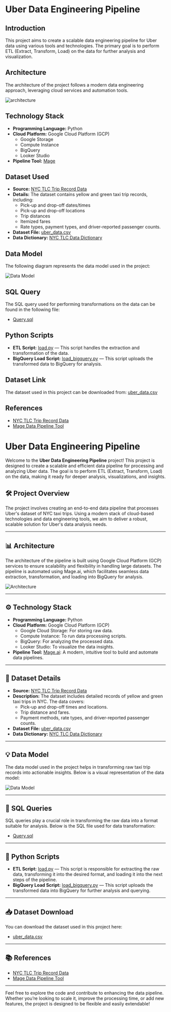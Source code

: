 # Uber Data Engineering Pipeline

## Introduction
This project aims to create a scalable data engineering pipeline for Uber data using various tools and technologies. The primary goal is to perform ETL (Extract, Transform, Load) on the data for further analysis and visualization.

## Architecture
The architecture of the project follows a modern data engineering approach, leveraging cloud services and automation tools.


![architecture](https://github.com/user-attachments/assets/cfecc8f2-955f-46ab-8f22-2ebf5c88e6a1)

## Technology Stack
- **Programming Language:** Python
- **Cloud Platform:** Google Cloud Platform (GCP)
  - Google Storage
  - Compute Instance
  - BigQuery
  - Looker Studio
- **Pipeline Tool:** [Mage](https://www.mage.ai/)

## Dataset Used
- **Source:** [NYC TLC Trip Record Data](https://www.nyc.gov/site/tlc/about/tlc-trip-record-data.page)
- **Details:** The dataset contains yellow and green taxi trip records, including:
  - Pick-up and drop-off dates/times
  - Pick-up and drop-off locations
  - Trip distances
  - Itemized fares
  - Rate types, payment types, and driver-reported passenger counts.
- **Dataset File:** [uber_data.csv](./uber_data.csv)
- **Data Dictionary:** [NYC TLC Data Dictionary](https://www.nyc.gov/assets/tlc/downloads/pdf/data_dictionary_trip_records_yellow.pdf)

## Data Model
The following diagram represents the data model used in the project:

![Data Model](Uber%20Data%20Model%20(1).svg)

## SQL Query
The SQL query used for performing transformations on the data can be found in the following file:

- [Query.sql](./Query.sql)

## Python Scripts
- **ETL Script:** [load.py](./load.py) — This script handles the extraction and transformation of the data.
- **BigQuery Load Script:** [load_bigquery.py](./load_bigquery.py) — This script uploads the transformed data to BigQuery for analysis.

## Dataset Link
The dataset used in this project can be downloaded from: [uber_data.csv](./data/uber_data.csv)

## References
- [NYC TLC Trip Record Data](https://www.nyc.gov/site/tlc/about/tlc-trip-record-data.page)
- [Mage Data Pipeline Tool](https://www.mage.ai/)


# Uber Data Engineering Pipeline

Welcome to the **Uber Data Engineering Pipeline** project! This project is designed to create a scalable and efficient data pipeline for processing and analyzing Uber data. The goal is to perform ETL (Extract, Transform, Load) on the data, making it ready for deeper analysis, visualizations, and insights.

## 🛠️ **Project Overview**

The project involves creating an end-to-end data pipeline that processes Uber's dataset of NYC taxi trips. Using a modern stack of cloud-based technologies and data engineering tools, we aim to deliver a robust, scalable solution for Uber's data analysis needs.

---

## 📊 **Architecture**

The architecture of the pipeline is built using Google Cloud Platform (GCP) services to ensure scalability and flexibility in handling large datasets. The pipeline is automated using Mage.ai, which facilitates seamless data extraction, transformation, and loading into BigQuery for analysis.

![Architecture](https://github.com/user-attachments/assets/cfecc8f2-955f-46ab-8f22-2ebf5c88e6a1)

---

## ⚙️ **Technology Stack**

- **Programming Language:** Python
- **Cloud Platform:** Google Cloud Platform (GCP)
  - Google Cloud Storage: For storing raw data.
  - Compute Instance: To run data processing scripts.
  - BigQuery: For analyzing the processed data.
  - Looker Studio: To visualize the data insights.
- **Pipeline Tool:** [Mage.ai](https://www.mage.ai/): A modern, intuitive tool to build and automate data pipelines.

---

## 📂 **Dataset Details**

- **Source:** [NYC TLC Trip Record Data](https://www.nyc.gov/site/tlc/about/tlc-trip-record-data.page)
- **Description:** The dataset includes detailed records of yellow and green taxi trips in NYC. The data covers:
  - Pick-up and drop-off times and locations.
  - Trip distance and fares.
  - Payment methods, rate types, and driver-reported passenger counts.
- **Dataset File:** [uber_data.csv](./uber_data.csv)
- **Data Dictionary:** [NYC TLC Data Dictionary](https://www.nyc.gov/assets/tlc/downloads/pdf/data_dictionary_trip_records_yellow.pdf)

---

## 💡 **Data Model**

The data model used in the project helps in transforming raw taxi trip records into actionable insights. Below is a visual representation of the data model:

![Data Model](Uber%20Data%20Model%20(1).svg)

---

## 📝 **SQL Queries**

SQL queries play a crucial role in transforming the raw data into a format suitable for analysis. Below is the SQL file used for data transformation:

- [Query.sql](./Query.sql)

---

## 🐍 **Python Scripts**

- **ETL Script:** [load.py](./load.py) — This script is responsible for extracting the raw data, transforming it into the desired format, and loading it into the next steps of the pipeline.
- **BigQuery Load Script:** [load_bigquery.py](./load_bigquery.py) — This script uploads the transformed data into BigQuery for further analysis and querying.

---

## 📥 **Dataset Download**

You can download the dataset used in this project here:

- [uber_data.csv](./data/uber_data.csv)

---

## 📚 **References**

- [NYC TLC Trip Record Data](https://www.nyc.gov/site/tlc/about/tlc-trip-record-data.page)
- [Mage Data Pipeline Tool](https://www.mage.ai/)

---

Feel free to explore the code and contribute to enhancing the data pipeline. Whether you’re looking to scale it, improve the processing time, or add new features, the project is designed to be flexible and easily extendable!
